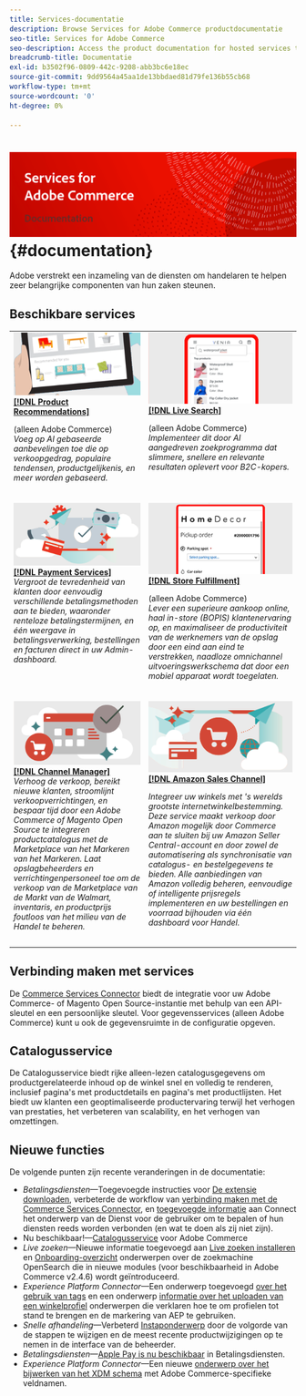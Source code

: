 ```yaml
---
title: Services-documentatie
description: Browse Services for Adobe Commerce productdocumentatie
seo-title: Services for Adobe Commerce
seo-description: Access the product documentation for hosted services that help Adobe Commerce and Magento Open Source merchants support key components of their business.
breadcrumb-title: Documentatie
exl-id: b3502f96-0809-442c-9208-abb3bc6e18ec
source-git-commit: 9dd9564a45aa1de13bbdaed81d79fe136b55cb68
workflow-type: tm+mt
source-wordcount: '0'
ht-degree: 0%

---
```


# <!-- use banner as heading -->![Services-documentatie](./assets/banner-services-home.png) {#documentation}

Adobe verstrekt een inzameling van de diensten om handelaren te helpen zeer belangrijke componenten van hun zaken steunen.

## Beschikbare services

<table>
<tr>
   <td valign="top">
       <img alt="[!UICONTROL Product Recommendations]" src="assets/product-recs.png" />
    <div><a href="https://experienceleague.adobe.com/docs/commerce-merchant-services/product-recommendations/overview.html">
    <strong>[!DNL Product Recommendations]</strong></a>
    </div>
    <p>(alleen Adobe Commerce)<br><em>Voeg op AI gebaseerde aanbevelingen toe die op verkoopgedrag, populaire tendensen, productgelijkenis, en meer worden gebaseerd.</em></p>
    </br>
  </td>
  <td valign="top">
      <img alt="[!DNL Live Search]" src="assets/live-search.png" />
    <div>
    <a href="https://experienceleague.adobe.com/docs/commerce-merchant-services/live-search/overview.html"><strong>[!DNL Live Search]</strong></a>
    </div>
    <p>(alleen Adobe Commerce)<br><em>Implementeer dit door AI aangedreven zoekprogramma dat slimmere, snellere en relevante resultaten oplevert voor B2C-kopers.</em></p>
    </br>
  </td>
</tr>
<tr>
  <td valign="top">
    <img alt="[!DNL Payment Services]" src="assets/payment-services.png"/>
    <div>
    <a href="https://experienceleague.adobe.com/docs/commerce-merchant-services/payment-services/guide-overview.html"><strong>[!DNL Payment Services]</strong></a>
    </div>
    <em>Vergroot de tevredenheid van klanten door eenvoudig verschillende betalingsmethoden aan te bieden, waaronder renteloze betalingstermijnen, en één weergave in betalingsverwerking, bestellingen en facturen direct in uw Admin-dashboard.</em>
    </br>
  </td>
  <td valign="top">
    <img alt="Afhandeling van winkel" src="assets/store-fulfillment-landing-graphic.png"/>
    <div><a href="https://experienceleague.adobe.com/docs/commerce-merchant-services/store-fulfillment/guide-overview.html">
    <strong>[!DNL Store Fulfillment]</strong></a>
    </div>
    <p>(alleen Adobe Commerce)<br><em>Lever een superieure aankoop online, haal in-store (BOPIS) klantenervaring op, en maximaliseer de productiviteit van de werknemers van de opslag door een eind aan eind te verstrekken, naadloze omnichannel uitvoeringswerkschema dat door een mobiel apparaat wordt toegelaten.</em></p>
    </br>
  </td>
  </tr>
  <tr>
   <td valign="top">
    <img alt="[!DNL Channel Manager]" src="assets/channel-manager.png"/>
    <div>
    <a href="https://experienceleague.adobe.com/docs/commerce-channels/channel-manager/guide-overview.html"><strong>[!DNL Channel Manager]</strong></a>
    </div>
    <em>Verhoog de verkoop, bereikt nieuwe klanten, stroomlijnt verkoopverrichtingen, en bespaar tijd door een Adobe Commerce of Magento Open Source te integreren productcatalogus met de Marketplace van het Markeren van het Markeren. Laat opslagbeheerders en verrichtingenpersoneel toe om de verkoop van de Marketplace van de Markt van de Walmart, inventaris, en productprijs foutloos van het milieu van de Handel te beheren.</em>
    </br>
  </td>
    <td valign="top">
       <img alt="Amazon-verkoopkanaal" src="assets/amazon-channel.png" />
    <div><a href="https://experienceleague.adobe.com/docs/commerce-channels/amazon/guide-overview.html">
    <strong>[!DNL Amazon Sales Channel]</strong></a>
    </div>
    <p><em>Integreer uw winkels met 's werelds grootste internetwinkelbestemming. Deze service maakt verkoop door Amazon mogelijk door Commerce aan te sluiten bij uw Amazon Seller Central-account en door zowel de automatisering als synchronisatie van catalogus- en bestelgegevens te bieden. Alle aanbiedingen van Amazon volledig beheren, eenvoudige of intelligente prijsregels implementeren en uw bestellingen en voorraad bijhouden via één dashboard voor Handel.</em></p>
    </br>
  </td>
</tr>
</table>

## Verbinding maken met services

De [Commerce Services Connector](saas.md) biedt de integratie voor uw Adobe Commerce- of Magento Open Source-instantie met behulp van een API-sleutel en een persoonlijke sleutel. Voor gegevensservices (alleen Adobe Commerce) kunt u ook de gegevensruimte in de configuratie opgeven.

## Catalogusservice

De Catalogusservice biedt rijke alleen-lezen catalogusgegevens om productgerelateerde inhoud op de winkel snel en volledig te renderen, inclusief pagina&#39;s met productdetails en pagina&#39;s met productlijsten. Het biedt uw klanten een geoptimaliseerde productervaring terwijl het verhogen van prestaties, het verbeteren van scalability, en het verhogen van omzettingen.

## Nieuwe functies

De volgende punten zijn recente veranderingen in de documentatie:

* *Betalingsdiensten*—Toegevoegde instructies voor [De extensie downloaden](https://experienceleague.adobe.com/docs/commerce-merchant-services/payment-services/get-started/install.html#download-the-extension), verbeterde de workflow van [verbinding maken met de Commerce Services Connector](https://experienceleague.adobe.com/docs/commerce-merchant-services/payment-services/get-started/connect.html), en [toegevoegde informatie](https://experienceleague.adobe.com/docs/commerce-merchant-services/payment-services/get-started/connect.html) aan Connect het onderwerp van de Dienst voor de gebruiker om te bepalen of hun diensten reeds worden verbonden (en wat te doen als zij niet zijn).
* Nu beschikbaar!—[Catalogusservice](https://experienceleague.adobe.com/docs/commerce-merchant-services/catalog-service/overview.html) voor Adobe Commerce
* *Live zoeken*—Nieuwe informatie toegevoegd aan [Live zoeken installeren](https://experienceleague.adobe.com/docs/commerce-merchant-services/live-search/onboard/install.html) en [Onboarding-overzicht](https://experienceleague.adobe.com/docs/commerce-merchant-services/live-search/onboard/onboarding-overview.html) onderwerpen over de zoekmachine OpenSearch die in nieuwe modules (voor beschikbaarheid in Adobe Commerce v2.4.6) wordt geïntroduceerd.
* *Experience Platform Connector*—Een onderwerp toegevoegd [over het gebruik van tags](https://experienceleague.adobe.com/docs/commerce-merchant-services/experience-platform-connector/event-forwarding/using-tags.html) en een onderwerp [informatie over het uploaden van een winkelprofiel](https://experienceleague.adobe.com/docs/commerce-merchant-services/experience-platform-connector/fundamentals/profile.html) onderwerpen die verklaren hoe te om profielen tot stand te brengen en de markering van AEP te gebruiken.
* *Snelle afhandeling*—Verbeterd [Instaponderwerp](https://experienceleague.adobe.com/docs/commerce-merchant-services/quick-checkout/getting-started/onboarding.html) door de volgorde van de stappen te wijzigen en de meest recente productwijzigingen op te nemen in de interface van de beheerder.
* *Betalingsdiensten*—[Apple Pay is nu beschikbaar](https://experienceleague.adobe.com/docs/commerce-merchant-services/payment-services/payments-options.html#apple-pay-button) in Betalingsdiensten.
* *Experience Platform Connector*—Een nieuwe [onderwerp over het bijwerken van het XDM schema](https://experienceleague.adobe.com/docs/commerce-merchant-services/experience-platform-connector/fundamentals/update-xdm.html) met Adobe Commerce-specifieke veldnamen.
